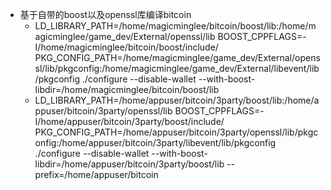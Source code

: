 - 基于自带的boost以及openssl库编译bitcoin
    * LD_LIBRARY_PATH=/home/magicminglee/bitcoin/boost/lib:/home/magicminglee/game_dev/External/openssl/lib BOOST_CPPFLAGS=-I/home/magicminglee/bitcoin/boost/include/ PKG_CONFIG_PATH=/home/magicminglee/game_dev/External/openssl/lib/pkgconfig:/home/magicminglee/game_dev/External/libevent/lib/pkgconfig ./configure --disable-wallet --with-boost-libdir=/home/magicminglee/bitcoin/boost/lib
   * LD_LIBRARY_PATH=/home/appuser/bitcoin/3party/boost/lib:/home/appuser/bitcoin/3party/openssl/lib BOOST_CPPFLAGS=-I/home/appuser/bitcoin/3party/boost/include/ PKG_CONFIG_PATH=/home/appuser/bitcoin/3party/openssl/lib/pkgconfig:/home/appuser/bitcoin/3party/libevent/lib/pkgconfig ./configure --disable-wallet --with-boost-libdir=/home/appuser/bitcoin/3party/boost/lib --prefix=/home/appuser/bitcoin
